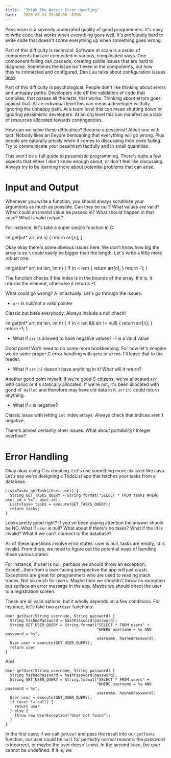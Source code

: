```yaml
---
title:  "Think The Worst: Error Handling"
date:   2020-05-24 20:00:00 -0700
---
```


Pessimism is a severely underrated quality of good programmers. It's
easy to write code that works when everything goes well. It's
profoundly hard to write code that doesn't screw everything up when
something goes wrong.

Part of this difficulty is technical: Software at scale is a series of
components that are connected in various, complicated ways. One
component failing can cascade, creating subtle issues that are hard to
diagnose. Sometimes the issue isn't even in the components, but how
they're connected and configured. Dan Luu talks about configuration
issues [here](https://danluu.com/postmortem-lessons/).

Part of this difficulty is psychological: People don't like thinking
about errors and unhappy paths. Developers ride off the validation of
code that compiles, that passes all the tests, that works. Thinking
about errors goes against that. At an individual level this can mean a
developer willfully ignoring the unhappy path. At a team level this
can mean shutting down or ignoring pessimistic developers. At an org
level this can manifest as a lack of resources allocated towards
contingencies.

How can we solve these difficulties? Become a pessimist! Albeit one
with tact. Nobody likes an Eeyore bemoaning that everything will go
wrong. Plus people are naturally prickly when it comes to discussing
their code failing. Try to communicate your pessimism tactfully and in
small quantities.

This won't be a full guide to pessimistic programming. There's quite a
few aspects that either I don't know enough about, or don't feel like
discussing. Always try to be learning more about potential problems
that can arise.

# Input and Output

Whenever you write a function, you should always scrutinize your
arguments as much as possible. Can they be null? What values are
valid? When could an invalid value be passed in? What should happen in
that case? What is valid output?

For instance, let's take a super simple function in C:

   int get(int* arr, int n) {
      return arr[n];
   }

Okay okay there's some obvious issues here. We don't know how big the
array is so `n` could easily be bigger than the length. Let's write a
little more robust one:

   int get(int* arr, int len, int n) {
     if (n < len) {
       return arr[n];
	 }
	 return -1;
   }

The function checks if the index is in the bounds of the array. If it
is, it returns the element, otherwise it returns -1.

What could go wrong? A lot actually. Let's go through the issues.

- `arr` is null/not a valid pointer

Classic but bites everybody. Always include a null check!

   int get(int* arr, int len, int n) {
     if (n < len && arr != null) {
       return arr[n];
	 }
	 return -1;
   }

- What if `arr` is allowed to have negative values? -1 is a valid value

Good point! We'll need to do some more bookkeeping. For now let's
imagine we do some proper C error handling with `goto` or
`errno`. I'll leave that to the reader.

- What if `arr[n]` doesn't have anything in it! What will it return?

Another good point myself. If we're good C citizens, we've allocated
`arr` with calloc or it's statically allocated. If we're not, it's
been allocated with good ol' `malloc` and therefore may have old data
in it. `arr[n]` could return anything.

- What if `n` is negative?

Classic issue with letting `int` index arrays. Always check that
indices aren't negative.

There's almost certainly other issues. What about portability? Integer
overflow?

# Error Handling

Okay okay using C is cheating. Let's use something more civilized like
Java. Let's say we're designing a TodoList app that fetches your tasks
from a database.

```
List<Task> getTasks(User user) {
  String GET_TASKS_QUERY = String.format("SELECT * FROM tasks WHERE user_id = %s", user.id);
  List<Task> tasks = execute(GET_TASKS_QUERY);
  return tasks;
}
```

Looks pretty good right? If you've been paying attention the answer
should be NO. What if `user` is null? What about if there's no tasks?
What if the id is invalid? What if we can't connect to the database?

All of these questions involve error states: user is null, tasks are
empty, id is invalid. From there, we need to figure out the potential
ways of handling these various states.

For instance, if user is null, perhaps we should throw an
exception. Except...then from a user-facing perspective the app will
just crash. Exceptions are great for programmers who are used to
reading stack traces. Not so much for users. Maybe then we shouldn't
throw an exception but surface an error message in the app. Maybe we
should direct the user to a registration screen.

These are all valid options, but it wholly depends on a few
conditions. For instance, let's take two `getUser` functions:

```
User getUser(String username, String password) {
  String hashedPassword = hashPassword(password);
  String GET_USER_QUERY = String.format("SELECT * FROM users" +
                                        "WHERE username = %s AND password = %s",
										username, hashedPassword);
  User user = execute(GET_USER_QUERY);
  return user
}
```

And
```
User getUser(String username, String password) {
  String hashedPassword = hashPassword(password);
  String GET_USER_QUERY = String.format("SELECT * FROM users" +
                                        "WHERE username = %s AND password = %s",
										username, hashedPassword);
  User user = execute(GET_USER_QUERY);
  if (user != null) {
    return user
  } else {
    throw new UserException("User not found");
  }
}
```

In the first case, if we call `getUser` and pass the result into our
`getTasks` function, our user could be `null` for perfectly normal
reasons: the password is incorrect, or maybe the user doesn't
exist. In the second case, the user cannot be undefined. If it is, we 
